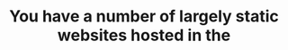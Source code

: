 ---
layout: all-exams
title: "You have a number of largely static websites hosted in the"
blurb: "If you want to speed up the delivery of static content, put that content into Amazon S3 buckets, turn on Amazon CloudFront, and then force all Amazon S3 r"
quid: 259
---
